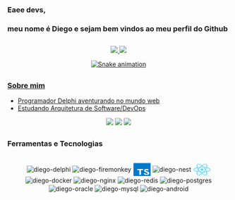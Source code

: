 ### Eaee devs,
### meu nome é Diego e sejam bem vindos ao meu perfil do Github

##

<div align="center">
  <a href="https://github.com/sempredrf">
  <img height="180em" src="https://github-readme-stats.vercel.app/api?username=sempredrf&show_icons=true&theme=dracula&include_all_commits=true&count_private=true"/>
  <img height="180em" src="https://github-readme-stats.vercel.app/api/top-langs/?username=sempredrf&layout=compact&langs_count=7&theme=dracula"/>
    
  ![Snake animation](https://github.com/sempredrf/sempredrf/blob/output/github-contribution-grid-snake.svg)
</div>
  
##

### Sobre mim
- Programador Delphi aventurando no mundo web
- Estudando Arquitetura de Software/DevOps

<div align="center">   
  <a href="https://www.linkedin.com/in/sempredrf" target="_blank"><img src="https://img.shields.io/badge/-LinkedIn-%230077B5?style=for-the-badge&logo=linkedin&logoColor=white" target="_blank"></a>  
  <a href = "mailto:sempredrf@gmail.com"><img src="https://img.shields.io/badge/-Gmail-%23333?style=for-the-badge&logo=gmail&logoColor=white" target="_blank"></a>
  <a href="https://instagram.com/sempredrf" target="_blank"><img src="https://img.shields.io/badge/-Instagram-%23E4405F?style=for-the-badge&logo=instagram&logoColor=white" target="_blank"></a> 	 
</div>
  
##  
### Ferramentas e Tecnologias
<div align="center">   
  <div style="display: inline_block"><br>  
    <img align="center" alt="diego-delphi" height="40" width="40" title="Delphi" src="https://upload.wikimedia.org/wikipedia/en/b/b2/Embarcadero_Delphi_10.4_Sydney_Product_Logo_and_Icon.svg" />
    <img align="center" alt="diego-firemonkey" height="40" width="40" title="Firemonkey" src="https://upload.wikimedia.org/wikipedia/en/c/cb/FireMonkeyLogo.svg" />
    <img align="center" alt="diego-Ts" height="30" width="40" title="TypeScript" src="https://raw.githubusercontent.com/devicons/devicon/master/icons/typescript/typescript-plain.svg">
    <img align="center" alt="diego-nest" height="40" width="40" title="NestJS" src="https://cdn.jsdelivr.net/gh/devicons/devicon/icons/nestjs/nestjs-plain.svg" />
    <img align="center" alt="diego-React" height="30" width="40" title="React" src="https://raw.githubusercontent.com/devicons/devicon/master/icons/react/react-original.svg">      
    <img align="center" alt="diego-docker" height="40" width="40" title="Docker" src="https://cdn.jsdelivr.net/gh/devicons/devicon/icons/docker/docker-original.svg" />
    <img align="center" alt="diego-nginx" height="40" width="40" title="Nginx" src="https://cdn.jsdelivr.net/gh/devicons/devicon/icons/nginx/nginx-original.svg" />
    <img align="center" alt="diego-redis" height="40" width="40" title="Redis" src="https://cdn.jsdelivr.net/gh/devicons/devicon/icons/redis/redis-original.svg" />
    <img align="center" alt="diego-postgres" height="40" width="40" title="PostgreSQL" src="https://cdn.jsdelivr.net/gh/devicons/devicon/icons/postgresql/postgresql-original.svg" />
    <img align="center" alt="diego-oracle" height="40" width="40" title="Oracle" src="https://cdn.jsdelivr.net/gh/devicons/devicon/icons/oracle/oracle-original.svg" />
    <img align="center" alt="diego-mysql" height="40" width="40" title="MySQL" src="https://cdn.jsdelivr.net/gh/devicons/devicon/icons/mysql/mysql-original.svg" />
    <img align="center" alt="diego-android" height="40" width="40" title="Android" src="https://cdn.jsdelivr.net/gh/devicons/devicon/icons/android/android-plain.svg" />
  </div>
 </div>
  
##
 
